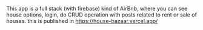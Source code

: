 This app is a full stack (with firebase) kind of AirBnb, where you can see house options, login, do CRUD operation with posts related to rent or sale of houses. this is published in https://house-bazaar.vercel.app/
